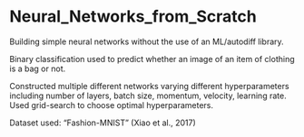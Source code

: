 # Neural_Networks_from_Scratch
Building simple neural networks without the use of an ML/autodiff library.

Binary classification used to predict whether an image of an item of clothing is a bag or not.

Constructed multiple different networks varying different hyperparameters including number of layers, batch size, momentum, velocity, learning rate. Used grid-search to choose optimal hyperparameters.

Dataset used: “Fashion-MNIST” (Xiao et al., 2017)
